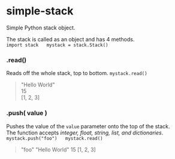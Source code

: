 # simple-stack
Simple Python stack object.  
  
The stack is called as an object and has 4 methods.  
`import stack  
mystack = stack.Stack()`  
### .read()
Reads off the whole stack, top to bottom.
`mystack.read() ` 
> "Hello World"  
> 15  
> [1, 2, 3]
### .push( value )
Pushes the value of the `value` parameter onto the top of the stack.  
The function accepts *integer, float, string, list, and dictionaries*.  
`mystack.push("foo")  
mystack.read()`  
> "foo"
> "Hello World"
> 15
> [1, 2, 3]
